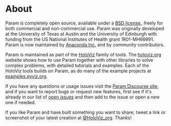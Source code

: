 # About

Param is completely open source, available under a [BSD license](https://github.com/holoviz/param/blob/master/LICENSE.txt)_ freely for both commercial and non-commercial use. Param was originally developed at the University of Texas at Austin and the University of Edinburgh with funding from the US National Institutes of Health grant 1R01-MH66991. Param is now maintained by [Anaconda Inc.](https://anaconda.com) and by community contributors.

Param is maintained as part of the [HoloViz](https://holoviz.org) family of tools. The [holoviz.org](https://holoviz.org) website shows how to use Param together with other libraries to solve complex problems, with detailed tutorials and examples. Each of the HoloViz tools builds on Param, as do many of the example projects at [examples.pyviz.org](https://examples.pyviz.org).

If you have any questions or usage issues visit the [Param Discourse site](https://discourse.holoviz.org/c/param), and if you want to report bugs or request new features, first see if it's already in our list of [open issues](https://github.com/holoviz/param/issues) and then add to the issue or open a new one if needed.

If you like Param and have built something you want to share, tweet a link or screenshot of your latest creation at [@HoloViz_org](https://twitter.com/HoloViz_org). Thanks!
